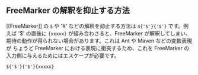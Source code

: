 ## FreeMarker の解釈を抑止する方法

[[FreeMarker]] の `$` や '#' などの解釈を抑止する方法は `${'$'}{'$'}` です。例えば '$' の直後に `{xxxxx}` が組み合わさると、FreeMarker が解釈してしまい、期待の動作が得られない場合があります。これは Ant や Maven などの変数表現が ちょうど FreeMarker における表現に衝突するため、これを FreeMarker の入力側に与えるためにはエスケープが必要です。

```xml
${'$'}{'$'}{xxxxx}
```
